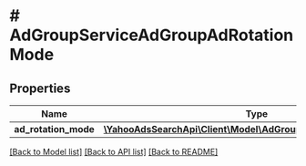 # # AdGroupServiceAdGroupAdRotationMode

## Properties

Name | Type | Description | Notes
------------ | ------------- | ------------- | -------------
**ad_rotation_mode** | [**\YahooAdsSearchApi\Client\Model\AdGroupServiceAdRotationMode**](AdGroupServiceAdRotationMode.md) |  | [optional] 

[[Back to Model list]](../../README.md#documentation-for-models) [[Back to API list]](../../README.md#documentation-for-api-endpoints) [[Back to README]](../../README.md)



